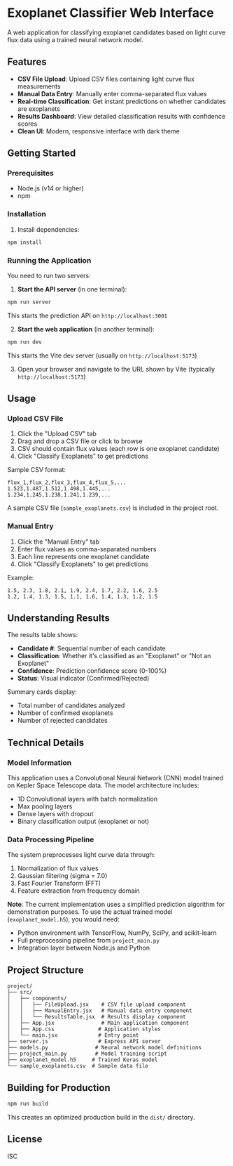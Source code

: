 # Exoplanet Classifier Web Interface

A web application for classifying exoplanet candidates based on light curve flux data using a trained neural network model.

## Features

- **CSV File Upload**: Upload CSV files containing light curve flux measurements
- **Manual Data Entry**: Manually enter comma-separated flux values
- **Real-time Classification**: Get instant predictions on whether candidates are exoplanets
- **Results Dashboard**: View detailed classification results with confidence scores
- **Clean UI**: Modern, responsive interface with dark theme

## Getting Started

### Prerequisites

- Node.js (v14 or higher)
- npm

### Installation

1. Install dependencies:
```bash
npm install
```

### Running the Application

You need to run two servers:

1. **Start the API server** (in one terminal):
```bash
npm run server
```
This starts the prediction API on `http://localhost:3001`

2. **Start the web application** (in another terminal):
```bash
npm run dev
```
This starts the Vite dev server (usually on `http://localhost:5173`)

3. Open your browser and navigate to the URL shown by Vite (typically `http://localhost:5173`)

## Usage

### Upload CSV File

1. Click the "Upload CSV" tab
2. Drag and drop a CSV file or click to browse
3. CSV should contain flux values (each row is one exoplanet candidate)
4. Click "Classify Exoplanets" to get predictions

Sample CSV format:
```csv
flux_1,flux_2,flux_3,flux_4,flux_5,...
1.523,1.487,1.512,1.498,1.445,...
1.234,1.245,1.238,1.241,1.239,...
```

A sample CSV file (`sample_exoplanets.csv`) is included in the project root.

### Manual Entry

1. Click the "Manual Entry" tab
2. Enter flux values as comma-separated numbers
3. Each line represents one exoplanet candidate
4. Click "Classify Exoplanets" to get predictions

Example:
```
1.5, 2.3, 1.8, 2.1, 1.9, 2.4, 1.7, 2.2, 1.6, 2.5
1.2, 1.4, 1.3, 1.5, 1.1, 1.6, 1.4, 1.3, 1.2, 1.5
```

## Understanding Results

The results table shows:
- **Candidate #**: Sequential number of each candidate
- **Classification**: Whether it's classified as an "Exoplanet" or "Not an Exoplanet"
- **Confidence**: Prediction confidence score (0-100%)
- **Status**: Visual indicator (Confirmed/Rejected)

Summary cards display:
- Total number of candidates analyzed
- Number of confirmed exoplanets
- Number of rejected candidates

## Technical Details

### Model Information

This application uses a Convolutional Neural Network (CNN) model trained on Kepler Space Telescope data. The model architecture includes:
- 1D Convolutional layers with batch normalization
- Max pooling layers
- Dense layers with dropout
- Binary classification output (exoplanet or not)

### Data Processing Pipeline

The system preprocesses light curve data through:
1. Normalization of flux values
2. Gaussian filtering (sigma = 7.0)
3. Fast Fourier Transform (FFT)
4. Feature extraction from frequency domain

**Note**: The current implementation uses a simplified prediction algorithm for demonstration purposes. To use the actual trained model (`exoplanet_model.h5`), you would need:
- Python environment with TensorFlow, NumPy, SciPy, and scikit-learn
- Full preprocessing pipeline from `project_main.py`
- Integration layer between Node.js and Python

## Project Structure

```
project/
├── src/
│   ├── components/
│   │   ├── FileUpload.jsx    # CSV file upload component
│   │   ├── ManualEntry.jsx   # Manual data entry component
│   │   └── ResultsTable.jsx  # Results display component
│   ├── App.jsx               # Main application component
│   ├── App.css              # Application styles
│   └── main.jsx             # Entry point
├── server.js                # Express API server
├── models.py               # Neural network model definitions
├── project_main.py         # Model training script
├── exoplanet_model.h5     # Trained Keras model
└── sample_exoplanets.csv  # Sample data file
```

## Building for Production

```bash
npm run build
```

This creates an optimized production build in the `dist/` directory.

## License

ISC
